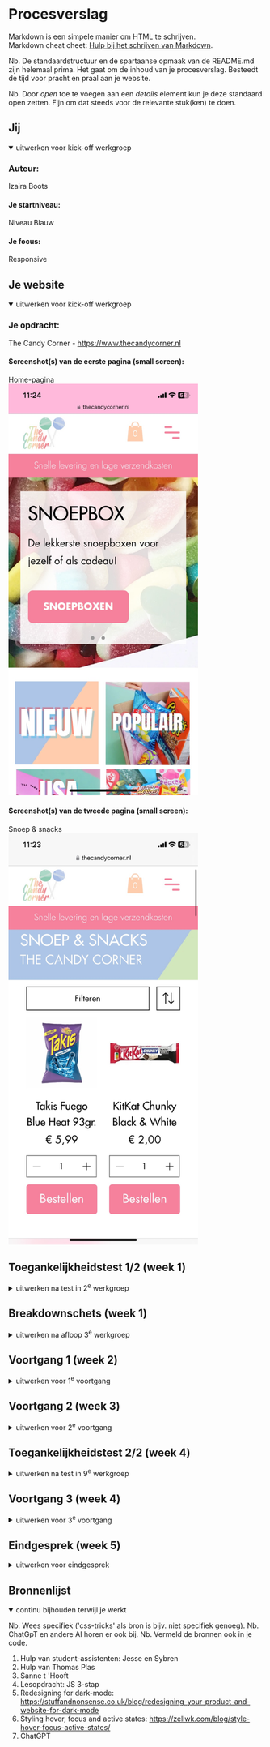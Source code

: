 # Procesverslag
Markdown is een simpele manier om HTML te schrijven.  
Markdown cheat cheet: [Hulp bij het schrijven van Markdown](https://github.com/adam-p/markdown-here/wiki/Markdown-Cheatsheet).

Nb. De standaardstructuur en de spartaanse opmaak van de README.md zijn helemaal prima. Het gaat om de inhoud van je procesverslag. Besteedt de tijd voor pracht en praal aan je website.

Nb. Door *open* toe te voegen aan een *details* element kun je deze standaard open zetten. Fijn om dat steeds voor de relevante stuk(ken) te doen.





## Jij

<details open>
  <summary>uitwerken voor kick-off werkgroep</summary>

  ### Auteur:
  Izaira Boots

  #### Je startniveau:
  Niveau Blauw

  #### Je focus:
  Responsive
 
</details>





## Je website

<details open>
  <summary>uitwerken voor kick-off werkgroep</summary>

  ### Je opdracht:
  The Candy Corner - https://www.thecandycorner.nl

  #### Screenshot(s) van de eerste pagina (small screen): 
  Home-pagina  
  <img src="readme-images/screenshot-thecandycorner1.jpeg" width="375px" alt="Startscherm van de website The Candy Corner. Hier staat informatie over de verschillende producten, een overzicht van de populairste producten en foto's. Ook kun je via hier navigeren naar de verschillende tabladen.">

  #### Screenshot(s) van de tweede pagina (small screen):
  Snoep & snacks  
  <img src="readme-images/screenshot-thecandycorner2.jpeg" width="375px" alt="Snoep & Snack pagina. Op deze pagina kun je een keuze maken uit verschillende snacks om te bestellen. Je kunt filteren op de specificaties naar keuze. ">
 
</details>



## Toegankelijkheidstest 1/2 (week 1)

<details>
  <summary>uitwerken na test in 2<sup>e</sup> werkgroep</summary>

  ### Bevindingen
  Lijst met je bevindingen die in de test naar voren kwamen:

  Positieve punten:
  - Alle inhoud van de site wordt duidelijk benoemd in de screenreader.
  - Inhoud van de linkjes/wat het linkje in houdt, wordt benoemd in de screenreader.
  
  Negatieve punten:
  - Afbeeldingen hebben geen alt tekst.
  - Er is geen dark-mode beschikbaar.
  - HTML zit vol met errors.

</details>



## Breakdownschets (week 1)

<details>
  <summary>uitwerken na afloop 3<sup>e</sup> werkgroep</summary>

  ### de hele pagina: 
  <img src="readme-images/breakdownschets_page.png" width="375px" alt="breakdown van de hele pagina">

  ### dynamisch deel: 
  <img src="readme-images/breakdownschets_dynamisch.png" width="375px" alt="breakdown van een dynamisch deel">

</details>





## Voortgang 1 (week 2)

<details>
  <summary>uitwerken voor 1<sup>e</sup> voortgang</summary>

  ### Stand van zaken
  Wat goed gaat:
  Alle content staat in het HTML bestand van pagina 1. 

  Wat minder goed gaat:
  - Images verkeerd neergezet
  - Het lukte me niet om een font toe te voegen aan mijn site.


  ### Agenda voor meeting
  samen met je groepje opstellen

  | student 1      | student 2          | student 3    | student 4        |
  | ---            | ---                | ---          | ---              |
  | dit bespreken  | en dit             | en ik dit    | en dan ik dat    |
  | en dat ook nog | dit als er tijd is | nog een punt | dit wil ik zeker |
  | ...            | ...                | ...          | ...              |
  Vragen/bespreken:
  - Hoe zet ik images op de juiste manier met alt en null alt in mijn html-bestand?
  - Hoe voeg ik op de juiste manier een font toe aan mijn site?

  ### Verslag van meeting
  hier na afloop snel de uitkomsten van de meeting vastleggen

  - Images kun je gemakkelijk toevoegen aan je html door: img tab
  - Wat fout ging bij het toevoegen van het font was dat ik ../ moest toevoegen aan de url om uit de styles map te gaan.
  <img src=readme-images/readme_image1.png alt="Font toegevoegd aan mijn site">

</details>





## Voortgang 2 (week 3)

<details>
  <summary>uitwerken voor 2<sup>e</sup> voortgang</summary>

  ### Stand van zaken
  Wat goed ging:
  - Ik heb bijna alle styling aan mijn eerste pagina toegevoegd

  Wat ik lastig vond:
  - Ik weet niet hoe ik een caroussel moet maken
  - Mijn images willen niet over
  het hele scherm verspreiden.
  - Het lukt me niet om maar 1 bepaalde h2 aan te spreken. Als ik hem wil stylen dan style ik ze allemaal...


  ### Agenda voor meeting
  samen met je groepje opstellen

  | student 1      | student 2          | student 3    | student 4        |
  | ---            | ---                | ---          | ---              |
  | dit bespreken  | en dit             | en ik dit    | en dan ik dat    |
  | en dat ook nog | dit als er tijd is | nog een punt | dit wil ik zeker |
  | ...            | ...                | ...          | ...              |
  Vragen/bespreken:
  - Hoe zorg ik ervoor dat mijn images over de hele breedte van mijn scherm verspreiden?
  - Hoe zorg ik ervoor dat de H2 later op mijn pagina niet de styling van de eerste h2 pakt.

  ### Verslag van meeting
  hier na afloop snel de uitkomsten van de meeting vastleggen

  - Images kun je groter maken doormiddel van de "width" te veranderen of om de cel in je grid groter te maken.
  - Wees met "nth-of-type" heel specifiek met welk element je wilt aanspreken.

</details>




## Toegankelijkheidstest 2/2 (week 4)

<details>
  <summary>uitwerken na test in 9<sup>e</sup> werkgroep</summary>
  <img src="readme-images/wcag1.png" alt="Bladzijde 1 WCAG">
  <img src="readme-images/wcag2.png" alt="Bladzijde 2 WCAG">
  <img src="readme-images/wcag3.png" alt="Bladzijde 3 WCAG">
  <img src="readme-images/wcag4.png" alt="Bladzijde 4 WCAG">
  <img src="readme-images/wcag5.png" alt="Bladzijde 5 WCAG">

  ### Bevindingen
  Lijst met je bevindingen die in de test naar voren kwamen (geef ook aan wat er verbeterd is):
  
  Verbeterpunten:
  - Alle images hebben een alt/null alt altribute
  - In mijn versie van de site wordt er gebruik gemaakt van list elements.
  - In mijn versie van de site is dark-mode toegepast.
  - HTML is gevalideerd.


</details>





## Voortgang 3 (week 4)

<details>
  <summary>uitwerken voor 3<sup>e</sup> voortgang</summary>

  ### Stand van zaken
  Wat goed ging:
  - Het is me gelukt om de caroussel een mooie styling te geven, zonder dat alles door elkaar stond.
  <img src="readme-images/readme_image2.png" alt="Eindresultaat caroussel">

  Wat ik lastig vond:
  - Sommige onderdelen van mijn pagina krijg ik niet responsive.
  - Het is voor mij onduidelijk hoe je h1,h2 en h4 etc... gebruik in een footer.
  - Soms twijfel ik of iets een button-element of een a-element is.



  ### Agenda voor meeting
  samen met je groepje opstellen

  | student 1      | student 2          | student 3    | student 4        |
  | ---            | ---                | ---          | ---              |
  | dit bespreken  | en dit             | en ik dit    | en dan ik dat    |
  | en dat ook nog | dit als er tijd is | nog een punt | dit wil ik zeker |
  | ...            | ...                | ...          | ...              |
  Vragen/bespreken:
  - Hoe maak ik grid, flexbox en images responsive?
  - Hoe werkt h2, h3 en h4 ook alweer.
  - Wanneer is iets een a-element en wanneer is iets een button-element?

  ### Verslag van meeting
  hier na afloop snel de uitkomsten van de meeting vastleggen

  - Uitleg gekregen over background-image.
  <img src="readme-images/readme_image3.png" alt="Code voor background-image">
  - Uitleg gekregen over caroussel met javascript.
  - Responsive maken kan doormiddel van @media en door responsive elementen te gebruiken zoals em en %.
  - Een sectie begint altijd met een h2 en een pagina begint altijd met h1.

</details>





## Eindgesprek (week 5)

<details>
  <summary>uitwerken voor eindgesprek</summary>

  ### Je uitkomst - karakteristiek screenshots:
  <img src="readme-images/readme-image_screenshot1.png" alt="Uitkomst pagina 1 groot scherm">
  <img src="readme-images/readme-image_screenshot2.png" alt="Uitkomst pagina 1 klein scherm">
  <img src="readme-images/readme-image_screenshot3.png" alt="Uitkomst pagina 2 groot scherm">
  <img src="readme-images/readme-image_screenshot4.png" alt="Uitkomst pagina 2 klein scherm">


  ### Dit ging goed/Heb ik geleerd: 
  Ik heb heel veel van code geleerd dit blok. Ik ben niet heel goed in coderen en daarom is dit vak een uitdaging voor me.
  Ik heb het meest geleerd als het gaat om errors oplossen of weten hoe ik verder moet als ik vastloop. Dit heb ik
  geleerd door veel te vragen, maar wel zelf verder te coderen en het niet voor me te laten doen. Ik begreep ook nooit hoe je "inspecteren"
  moest gebruiken om je verder te helpen als iets niet lukte. Aan het einde van dit vak had ik dit juist alleen maar open staan en wist
  ik precies waar ik moest kijken.

  <img src="readme-images/readme-image_inspector.png" width="375px" alt="De inspecteren functie begrijp ik nu goed">


  ### Dit was lastig/Is niet gelukt:
  Het is me helaas niet gelukt en vond ik heel lastig om de eerste caroussel op mijn pagina helemaal responsive te maken. Ik heb het zo goed mogelijk  
proberen te maken doormiddel van @media. Maar als ik mijn grid helemaal responsive probeerde te maken dan ging alles van zijn plaats. Ik heb hier bijna
  elke dag aan lopen sleutelen en dit resultaat is het beste resultaat wat ik eruit kon halen.
<img src="readme-images/readme-image_caroussel.png" width="375px" alt="Caroussel tussen-state">

  Ook is het me niet gelukt om de optie aan mijn 2e pagina toe te voegen om te filteren. Dit komt door tijdstekort en omdat ik javascript heel lastig vindt.
  <img src="readme-images/readme-image_filter1.png" width="375px" alt="Filteren op de officiele website">
  <img src="readme-images/readme-image_filter2.png" width="375px" alt="Filteren op de mijn website">
</details>





## Bronnenlijst

<details open>
  <summary>continu bijhouden terwijl je werkt</summary>

  Nb. Wees specifiek ('css-tricks' als bron is bijv. niet specifiek genoeg). 
  Nb. ChatGpT en andere AI horen er ook bij.
  Nb. Vermeld de bronnen ook in je code.

  1. Hulp van student-assistenten: Jesse en Sybren
  2. Hulp van Thomas Plas
  3. Sanne t 'Hooft
  3. Lesopdracht: JS 3-stap
  4. Redesigning for dark-mode: https://stuffandnonsense.co.uk/blog/redesigning-your-product-and-website-for-dark-mode
  5. Styling hover, focus and active states: https://zellwk.com/blog/style-hover-focus-active-states/
  5. ChatGPT

</details>